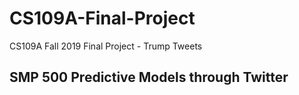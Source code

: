 # CS109A-Final-Project
CS109A Fall 2019 Final Project - Trump Tweets

## SMP 500 Predictive Models through Twitter
